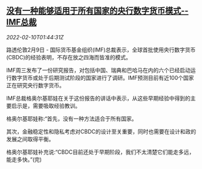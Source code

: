 <!--1644458463000-->
[没有一种能够适用于所有国家的央行数字货币模式--IMF总裁](https://cn.reuters.com/article/imf-director-cen-digital-currencies-0210-idCNKBS2KF05U)
------

<div><i>2022-02-10T01:44:31Z</i></div><p>路透伦敦2月9日 - 国际货币基金组织(IMF)总裁表示，全球首批使用央行数字货币(CBDC)的经验表明，不存在放之四海而皆准的模式。</p><p>IMF周三发布了一份研究报告，对包括中国、瑞典和巴哈马在内的六个已经启动运行数字货币或处于后期测试阶段的国家进行了调研。IMF预测目前有近100个国家正在研究央行数字货币。</p><p>IMF总裁格奥尔基耶娃在关于这份报告的讲话中表示，从这些早期经验中得到的主要启示是，需要吸取经验教训。</p><p>格奥尔基耶娃称:“首先，没有一种方法适合于所有国家。</p><p>其次，金融稳定性和隐私考虑对CBDC的设计至关重要，同时也需要在设计和政的发展之间取得平衡。</p><p>格奥尔基耶娃补充说:“CBDC目前还处于早期阶段，我们不太清楚它们能走多远，能走多快。”(完)</p>
